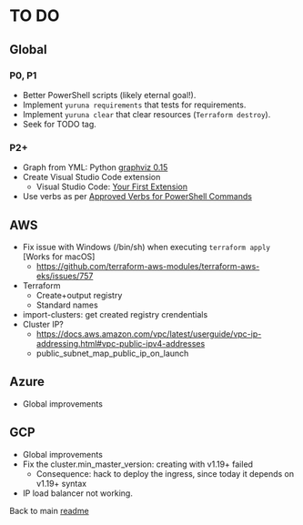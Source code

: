 # TO DO

## Global

### P0, P1

- Better PowerShell scripts (likely eternal goal!).
- Implement `yuruna requirements` that tests for requirements.
- Implement `yuruna clear` that clear resources (`Terraform destroy`).
- Seek for TODO tag.

### P2+

- Graph from YML: Python [graphviz 0.15](https://pypi.org/project/graphviz/)
- Create Visual Studio Code extension
  - Visual Studio Code: [Your First Extension](https://code.visualstudio.com/api/get-started/your-first-extension)
- Use verbs as per [Approved Verbs for PowerShell Commands](https://docs.microsoft.com/en-us/powershell/scripting/developer/cmdlet/approved-verbs-for-windows-powershell-commands?view=powershell-7.1)

## AWS

- Fix issue with Windows (/bin/sh) when executing `terraform apply` [Works for macOS]
  - <https://github.com/terraform-aws-modules/terraform-aws-eks/issues/757>
- Terraform
  - Create+output registry
  - Standard names
- import-clusters: get created registry crendentials
- Cluster IP?
  - <https://docs.aws.amazon.com/vpc/latest/userguide/vpc-ip-addressing.html#vpc-public-ipv4-addresses>
  - public_subnet_map_public_ip_on_launch

## Azure

- Global improvements

## GCP

- Global improvements
- Fix the cluster.min_master_version: creating with v1.19+ failed
  - Consequence: hack to deploy the ingress, since today it depends on v1.19+ syntax
- IP load balancer not working.

Back to main [readme](../README.md)
